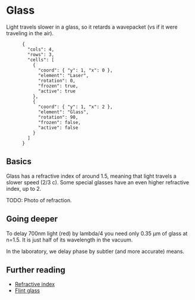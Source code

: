 # Glass

Light travels slower in a glass, so it retards a wavepacket (vs if it were traveling in the air).

```{quantum-board}
      {
        "cols": 4,
        "rows": 3,
        "cells": [
          {
            "coord": { "y": 1, "x": 0 },
            "element": "Laser",
            "rotation": 0,
            "frozen": true,
            "active": true
          },
          {
            "coord": { "y": 1, "x": 2 },
            "element": "Glass",
            "rotation": 90,
            "frozen": false,
            "active": false
          }
        ]
      }
```

## Basics

Glass has a refractive index of around 1.5, meaning that light travels a slower speed (2/3 c). 
Some special glasses have an even higher refractive index, up to 2.

TODO: Photo of refraction.


## Going deeper

To delay 700nm light (red) by lambda/4 you need only 0.35 µm of glass at n=1.5. It is just half of its wavelength in the vacuum. 

In the laboratory, we delay phase by subtler (and more accurate) means.


## Further reading

* [Refractive index](https://en.wikipedia.org/wiki/Refractive_index)
* [Flint glass](https://en.wikipedia.org/wiki/Flint_glass)
